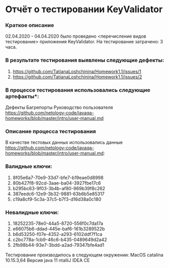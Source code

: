 # Отчёт о тестировании KeyValidator
### Краткое описание
02.04.2020 - 04.04.2020 было проведено <перечисление видов тестирование> приложения KeyValidator.
На тестирование затрачено: 3 часа.

### В результате тестирования выявлены следующие дефекты:

1. https://github.com/TatianaLoshchinina/Homework1.1/issues/1
2. https://github.com/TatianaLoshchinina/Homework1.1/issues/2

### В процессе тестирования использовались следующие артефакты*:

Дефекты
Багрепорты
Руководство пользователя  https://github.com/netology-code/javaqa-homeworks/blob/master/intro/user-manual.md

### Описание процесса тестирования
 В качестве тестовых данных использовались данные https://github.com/netology-code/javaqa-homeworks/blob/master/intro/user-manual.md:
### Валидные ключи:
1. 8f05e6a7-70e9-33d7-bfe7-b19eae0d8998
2. 80b427f8-92cd-3aae-ba04-3927fbe17c6
3. b295bc63-9f03-3b4b-af80-969b39f8c262
4. 387eedc6-12e9-3b32-9881-63b6b5e85317
5. c19a8cf9-5c3a-37c5-b7f3-d16d38a0c180
### Невалидные ключи:
1. 18252235-78e0-44a5-8720-556f0c7da17a
2. e66075b6-ddad-445e-baf6-161b3289522b
3. b6d53250-f07e-4352-a293-6102ddf7f1ca
4. c2bc778a-1cb9-46c6-b435-0489649d2a42
5. 2fb98b44-93e7-3bdd-a2ad-79347bfe4ad1


Тестирование производилось в следующем окружении:
MacOS catalina 10.15.3,64
Версия java 11
ntalliJ IDEA CE

